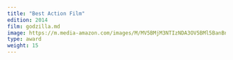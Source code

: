 ```yaml
---
title: "Best Action Film"
edition: 2014
film: godzilla.md
image: https://m.media-amazon.com/images/M/MV5BMjM3NTIzNDA3OV5BMl5BanBnXkFtZTgwNjIwNjI3MTE@._V1_FMjpg_UX1024_.jpg
type: award
weight: 15
---
```


